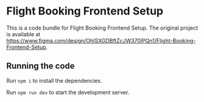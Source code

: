 
  # Flight Booking Frontend Setup

  This is a code bundle for Flight Booking Frontend Setup. The original project is available at https://www.figma.com/design/OhISXGDBftZcJW370lPQn1/Flight-Booking-Frontend-Setup.

  ## Running the code

  Run `npm i` to install the dependencies.

  Run `npm run dev` to start the development server.
  